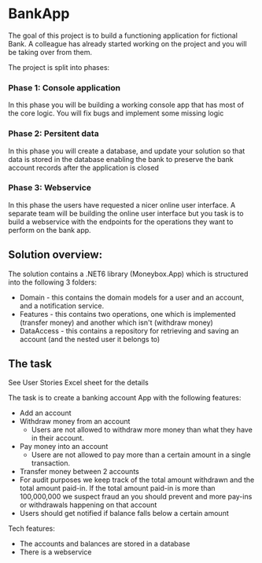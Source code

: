 # BankApp

The goal of this project is to build a functioning application for fictional Bank. A colleague has already started working on the project and you will be taking over from them.

The project is split into phases:

### Phase 1: Console application
In this phase you will be building a working console app that has most of the core logic. You will fix bugs and implement some missing logic


### Phase 2: Persitent data
In this phase you will create a database, and update your solution so that data is stored in the database enabling the bank to preserve the bank account records after the application is closed


### Phase 3: Webservice
In this phase the users have requested a nicer online user interface. A separate team will be building the online user interface but you task is to build a webservice with the endpoints for the operations they want to perform on the bank app.


## Solution overview:
The solution contains a .NET6 library (Moneybox.App) which is structured into the following 3 folders:

* Domain - this contains the domain models for a user and an account, and a notification service.
* Features - this contains two operations, one which is implemented (transfer money) and another which isn't (withdraw money)
* DataAccess - this contains a repository for retrieving and saving an account (and the nested user it belongs to)



## The task
See User Stories Excel sheet for the details

The task is to create a banking account App with the following features:
- Add an account
- Withdraw money from an account
  - Users are not allowed to withdraw more money than what they have in their account.
- Pay money into an account
  - Usere are not allowed to pay more than a certain amount in a single transaction.
- Transfer money between 2 accounts
- For audit purposes we keep track of the total amount withdrawn and the total amount paid-in. If the total amount paid-in is more than 100,000,000 we suspect fraud an you should prevent and more pay-ins or withdrawals happening on that account 
- Users should get notified if balance falls below a certain amount



Tech features:
- The accounts and balances are stored in a database
- There is a webservice



